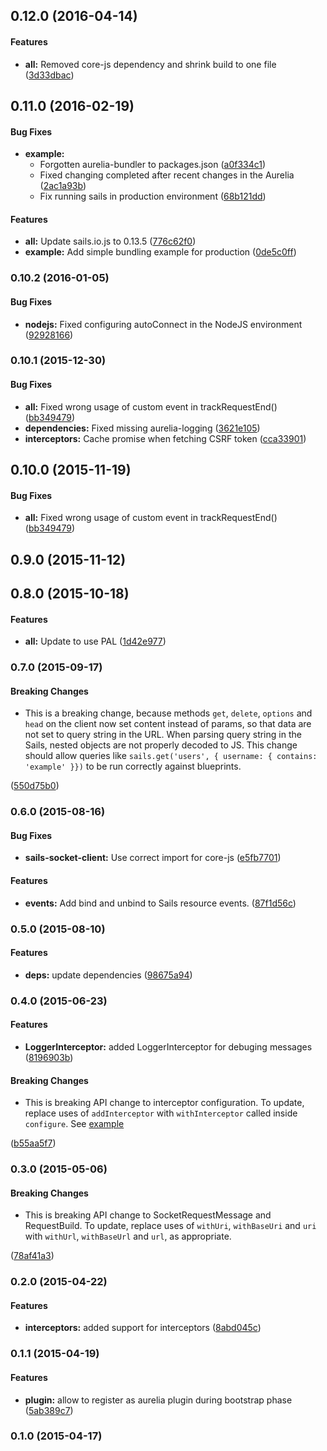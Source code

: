 ## 0.12.0 (2016-04-14)


#### Features

* **all:** Removed core-js dependency and shrink build to one file ([3d33dbac](http://github.com/Mordred/aurelia-sails-socket-client/commit/3d33dbac3cf17f0e0b5481adbfe492e41785f91a))


## 0.11.0 (2016-02-19)


#### Bug Fixes

* **example:**
  * Forgotten aurelia-bundler to packages.json ([a0f334c1](http://github.com/Mordred/aurelia-sails-socket-client/commit/a0f334c1036596e23e5321c0d4d39673cc87f428))
  * Fixed changing completed after recent changes in the Aurelia ([2ac1a93b](http://github.com/Mordred/aurelia-sails-socket-client/commit/2ac1a93bd180ac85fae333f076ee2b3084345b63))
  * Fix running sails in production environment ([68b121dd](http://github.com/Mordred/aurelia-sails-socket-client/commit/68b121dd0cffc3236302cf1e2127adf6ad67ecbd))


#### Features

* **all:** Update sails.io.js to 0.13.5 ([776c62f0](http://github.com/Mordred/aurelia-sails-socket-client/commit/776c62f021c5a0025a0c6883f64b497c0711c579))
* **example:** Add simple bundling example for production ([0de5c0ff](http://github.com/Mordred/aurelia-sails-socket-client/commit/0de5c0ffb0fcbb1fd3cde780c1097649e8f9d1bd))


### 0.10.2 (2016-01-05)


#### Bug Fixes

* **nodejs:** Fixed configuring autoConnect in the NodeJS environment ([92928166](http://github.com/Mordred/aurelia-sails-socket-client/commit/929281662032ee455973083f9785a266504d71d6))


### 0.10.1 (2015-12-30)


#### Bug Fixes

* **all:** Fixed wrong usage of custom event in trackRequestEnd() ([bb349479](http://github.com/Mordred/aurelia-sails-socket-client/commit/bb349479e269b5631db0a4e9b90c2d9a3c5ebff7))
* **dependencies:** Fixed missing aurelia-logging ([3621e105](http://github.com/Mordred/aurelia-sails-socket-client/commit/3621e105f23123973126bb39a67de948e24c9426))
* **interceptors:** Cache promise when fetching CSRF token ([cca33901](http://github.com/Mordred/aurelia-sails-socket-client/commit/cca339015e4740d415ef0c66fdbd2a52405c39e0))


## 0.10.0 (2015-11-19)


#### Bug Fixes

* **all:** Fixed wrong usage of custom event in trackRequestEnd() ([bb349479](http://github.com/Mordred/aurelia-sails-socket-client/commit/bb349479e269b5631db0a4e9b90c2d9a3c5ebff7))


## 0.9.0 (2015-11-12)


## 0.8.0 (2015-10-18)


#### Features

* **all:** Update to use PAL ([1d42e977](http://github.com/Mordred/aurelia-sails-socket-client/commit/1d42e977ac7ac0566149aa98ca93d1fea970c416))


### 0.7.0 (2015-09-17)


#### Breaking Changes

* This is a breaking change, because methods `get`, `delete`, `options` and
`head` on the client now set content instead of params, so that data are not set
to query string in the URL. When parsing query string in the Sails,
nested objects are not properly decoded to JS. This change should allow queries like
`sails.get('users', { username: { contains: 'example' }})` to be run correctly against
blueprints.

 ([550d75b0](http://github.com/Mordred/aurelia-sails-socket-client/commit/550d75b036946c261884ac6f256552ad3ac87f42))


### 0.6.0 (2015-08-16)


#### Bug Fixes

* **sails-socket-client:** Use correct import for core-js ([e5fb7701](http://github.com/Mordred/aurelia-sails-socket-client/commit/e5fb77011b0c5562a096f0aa8473eac0d4d5e810))


#### Features

* **events:** Add bind and unbind to Sails resource events. ([87f1d56c](http://github.com/Mordred/aurelia-sails-socket-client/commit/87f1d56c29de7d66e6fe0a9e7a3e61587f18d0aa))


### 0.5.0 (2015-08-10)


#### Features

* **deps:** update dependencies ([98675a94](http://github.com/Mordred/aurelia-sails-socket-client/commit/98675a94e90145a6b0f32cee64d079c22d3606b5))


### 0.4.0 (2015-06-23)


#### Features

* **LoggerInterceptor:** added LoggerInterceptor for debuging messages ([8196903b](http://github.com/Mordred/aurelia-sails-socket-client/commit/8196903b565a7124902611a5eb8e57dada378b94))

#### Breaking Changes

* This is breaking API change to interceptor configuration.
To update, replace uses of `addInterceptor` with `withInterceptor` called inside
`configure`. See [example](https://github.com/Mordred/aurelia-sails-socket-client/commit/7a3bd4ea864e12e9969ff600c537e315ace98bb7#diff-089cffdd38b1054e1d0332359219fbed)

 ([b55aa5f7](http://github.com/Mordred/aurelia-sails-socket-client/commit/b55aa5f79779c76cf8d410dda6f9dd69295d0c5f))


### 0.3.0 (2015-05-06)

#### Breaking Changes

* This is breaking API change to SocketRequestMessage and RequestBuild.
To update, replace uses of `withUri`, `withBaseUri` and `uri` with `withUrl`,
`withBaseUrl` and `url`, as appropriate.

 ([78af41a3](http://github.com/Mordred/aurelia-sails-socket-client/commit/78af41a353a32406a8221c9e13117e8cc9a418ff))


### 0.2.0 (2015-04-22)


#### Features

* **interceptors:** added support for interceptors ([8abd045c](http://github.com/Mordred/aurelia-sails-socket-client/commit/8abd045c9a10409c3e1252428d42945da3e9ea62))


### 0.1.1 (2015-04-19)


#### Features

* **plugin:** allow to register as aurelia plugin during bootstrap phase ([5ab389c7](http://github.com/Mordred/aurelia-sails-socket-client/commit/5ab389c7b2396635b227a02a5c950355718814ee))


### 0.1.0 (2015-04-17)
